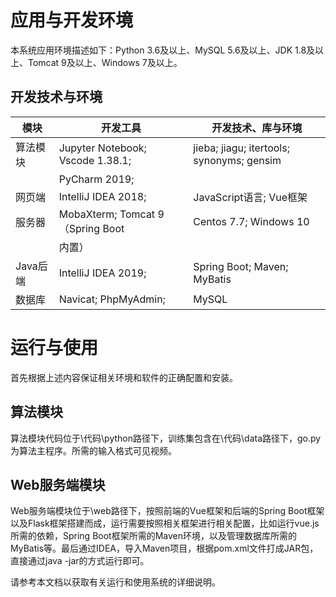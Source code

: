 # 应用与开发环境

本系统应用环境描述如下：Python 3.6及以上、MySQL 5.6及以上、JDK 1.8及以上、Tomcat 9及以上、Windows 7及以上。

## 开发技术与环境

| 模块         | 开发工具                        | 开发技术、库与环境                                              |
| ------------ | ------------------------------- | --------------------------------------------------------------- |
| 算法模块     | Jupyter Notebook; Vscode 1.38.1; | jieba; jiagu; itertools; synonyms; gensim                        |
|              | PyCharm 2019;                   |                                                                 |
| 网页端       | IntelliJ IDEA 2018;              | JavaScript语言; Vue框架                                       |
| 服务器       | MobaXterm; Tomcat 9（Spring Boot  | Centos 7.7; Windows 10                                          |
|              | 内置）                          |                                                                 |
| Java后端     | IntelliJ IDEA 2019;               | Spring Boot; Maven; MyBatis                                     |
| 数据库       | Navicat; PhpMyAdmin;             | MySQL                                                           |

# 运行与使用

首先根据上述内容保证相关环境和软件的正确配置和安装。

## 算法模块

算法模块代码位于\代码\python路径下，训练集包含在\代码\data路径下，go.py为算法主程序。所需的输入格式可见视频。


## Web服务端模块

Web服务端模块位于\web路径下，按照前端的Vue框架和后端的Spring Boot框架以及Flask框架搭建而成，运行需要按照相关框架进行相关配置，比如运行vue.js所需的依赖，Spring Boot框架所需的Maven环境，以及管理数据库所需的MyBatis等。最后通过IDEA，导入Maven项目，根据pom.xml文件打成JAR包，直接通过java -jar的方式运行即可。

请参考本文档以获取有关运行和使用系统的详细说明。
